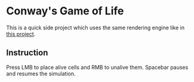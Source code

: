# Conway's Game of Life
This is a quick side project which uses the same rendering engine like in [this project](https://github.com/Qufel/2D_Game_Java).

## Instruction
Press LMB to place alive cells and RMB to unalive them. Spacebar pauses and resumes the simulation.
